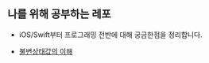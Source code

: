 ## 나를 위해 공부하는 레포
- iOS/Swift부터 프로그래밍 전반에 대해 궁금한점을 정리합니다.

- [불변상태값의 이해](https://github.com/torch-ray/StudyForMySelf/tree/main/Study/%EB%B6%88%EB%B3%80%EC%83%81%ED%83%9C%EA%B0%92%EC%9D%98%20%EC%9D%B4%ED%95%B4)
